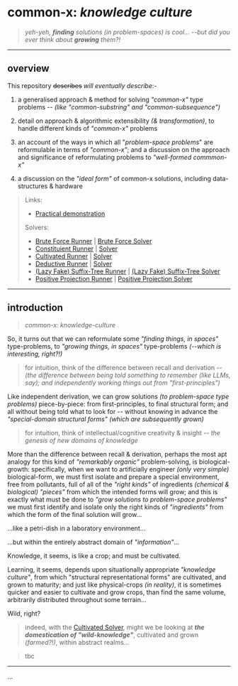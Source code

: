 # common-x: *knowledge culture*

> *yeh-yeh, **finding** solutions (in problem-spaces) is cool... --but did you ever think about **growing** them?!*

---

## overview

This repository ~~describes~~ *will eventually describe*:-

1. a generalised approach & method for solving *"common-x"* type problems -- *(like "common-substring" and "common-subsequence")*

2. detail on approach & algorithmic extensibility *(& transformation)*, to handle different kinds of *"common-x"* problems

3. an account of the ways in which all "*problem-space problems*" are reformulable in terms of *"common-x"*; and a discussion on the approach and significance of reformulating problems to *"well-formed commmon-x"*

4. a discussion on the *"ideal form"* of common-x solutions, including data-structures & hardware

> Links:
> - [Practical demonstration](./src/main.ts)
> 
> Solvers:
>  - [Brute Force Runner](./src/runners/bruteForceRunner.ts) | [Brute Force Solver](./src/solvers/BruteForceSolver.ts)
>  - [Constituient Runner](./src/runners/constituientRunner.ts) | [Solver](./src/solvers/ConstituientSolver.ts)
>  - [Cultivated Runner](./src/runners/cultivatedRunner.ts) | [Solver](./src/solvers/CultivatedSolver.ts)
>  - [Deductive Runner](./src/runners/deductiveRunner.ts) | [Solver](./src/solvers/DeductiveResolver.ts)
>  - [(Lazy Fake) Suffix-Tree Runner](./src/runners/lazyFakeSuffixTreeRunner.ts) | [(Lazy Fake) Suffix-Tree Solver](./src/solvers/LazyFakeSuffixTreeSolver.ts)
>  - [Positive Projection Runner](./src/runners/projectionSolver.ts) | [Positive Projection Solver](./src/solvers/ProjectionSolver.ts)

---

## introduction
> *common-x: knowledge-culture*

So, it turns out that we can reformulate some *"finding things, in spaces"* type-problems, to *"growing things, in spaces"* type-problems *(--which is interesting, right?!)*

> for intuition, think of the difference between recall and derivation -- *(the difference between being told something to remember (like LLMs, say); and independently working things out from "first-principles")*

Like independent derivation, we can grow solutions *(to problem-space type problems)* piece-by-piece: from first-principles, to final structural form; and all without being told what to look for -- without knowing in advance the *"special-domain structural forms" (which are subsequently grown)*

> for intuition, think of intellectual/cognitive creativity & insight -- *the genesis of new domains of knowledge*

More than the difference between recall & derivation, perhaps the most apt analogy for this kind of *"remarkably organic"* problem-solving, is biological-growth: specifically, when we want to artificially engineer *(only very simple)* biological-form, we must first isolate and prepare a special environment, free from pollutants, full of all of the *"right kinds"* of ingredients *(chemical & biological)* *"pieces"* from which the intended forms will grow; and this is exactly what must be done to *"grow solutions to problem-space problems"* we must first identify and isolate only the right kinds of *"ingredients"* from which the form of the final solution will grow...

...like a petri-dish in a laboratory environment...

...but within the entirely abstract domain of *"information"*...

Knowledge, it seems, is like a crop; and must be cultivated.

Learning, it seems, depends upon situationally appropriate *"knowledge culture"*, from which "structural representational forms" are cultivated, and grown to maturity; and just like physical-crops *(in reality)*, it is sometimes quicker and easier to cultivate and grow crops, than find the same volume, arbitrarily distributed throughout some terrain...

Wild, right?

> indeed, with the [Cultivated Solver](./src/runners/cultivatedRunner.ts), might we be looking at ***the domestication of "wild-knowledge"***, cultivated and grown *(farmed?!)*, within abstract realms...

> tbc

---


...


